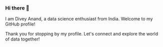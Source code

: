 ### Hi there 👋 
I am Divey Anand, a data science enthusiast from India. Welcome to my GitHub profile!
<!--
**devWorldDivey/devworlddivey** is a ✨ _special_ ✨ repository because its `README.md` (this file) appears on your GitHub profile.

Here are some ideas to get you started:

- 🔭 I am currently working on integrating data science and machine learning models with DevOps.
- 🌱 I am continuously learning about artificial intelligence and machine learning, with my expertise in data warehousing.
- 👯 I am excited to collaborate with fellow data enthusiasts on Kaggle, to leverage the power of data insights.
- 🤔 I am also seeking help from the data community and Kaggle experts to enhance my skills.
- 💬 Please feel free to ask me anything about data science, machine learning, or any related field. 
- 📫 You can reach out to me at https://www.linkedin.com/in/divey-anand-50915898/
- 😄 Pronouns: He/Him
- ⚡ Fun fact: I love exploring new cultures and cuisines.
-->  Thank you for stopping by my profile. Let's connect and explore the world of data together!
